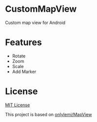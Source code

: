 # CustomMapView
Custom map view for Android

# Features
* Rotate
* Zoom
* Scale
* Add Marker

# License
[MIT License](LICENSE.md)

This project is based on [onlylemi/MapView](https://github.com/onlylemi/MapView)
